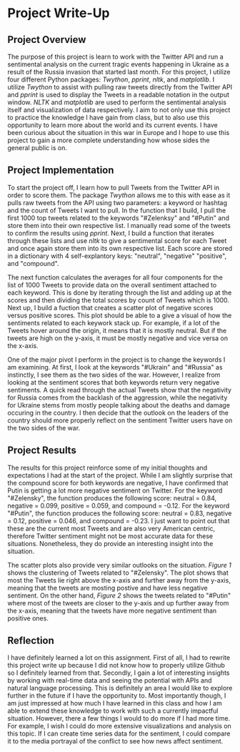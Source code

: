 # Project Write-Up 

## Project Overview

The purpose of this project is learn to work with the Twitter API and run a sentimental analysis on the current tragic events happening in Ukraine as a result of the Russia invasion that started last month. For this project, I utilize four different Python packages: *Twython*, *pprint*, *nltk*, and *matplotlib*. I utilize *Twython* to assist with pulling raw tweets directly from the Twitter API and *pprint* is used to display the Tweets in a readable notation in the output window. *NLTK* and *matplotlib* are used to perform the sentimental analysis itself and visualization of data respectively. I aim to not only use this project to practice the knowledge I have gain from class, but to also use this opportunity to learn more about the world and its current events. I have been curious about the situation in this war in Europe and I hope to use this project to gain a more complete understanding how whose sides the general public is on. 

## Project Implementation

To start the project off, I learn how to pull Tweets from the Twitter API in order to score them. The package *Twython* allows me to this with ease as it pulls raw tweets from the API using two parameters: a keyword or hashtag and the count of Tweets I want to pull. In the function that I build, I pull the first 1000 top tweets related to the keywords "#Zelenksy" and "#Putin" and store them into their own respective list. I manually read some of the tweets to confirm the results using *pprint*. Next, I build a function that iterates through these lists and use *nltk* to give a sentimental score for each Tweet and once again store them into its own respective list. Each score are stored in a dictionary with 4 self-explantory keys: "neutral", "negative" "positive", and "compound". 

The next function calculates the averages for all four components for the list of 1000 Tweets to provide data on the overall sentiment attached to each keyword. This is done by iterating through the list and adding up at the scores and then dividing the total scores by count of Tweets which is 1000. Next up, I build a fuction that creates a scatter plot of negative scores versus positive scores. This plot should be able to a give a visual of how the sentiments related to each keywork stack up. For example, if a lot of the Tweets hover around the origin, it means that it is mostly neutral. But if the tweets are high on the y-axis, it must be mostly negative and vice versa on the x-axis. 

One of the major pivot I perform in the project is to change the keywords I am examining. At first, I look at the keywords "#Ukrain" and "#Russia" as instinctly, I see them as the two sides of the war. However, I realize from looking at the sentiment scores that both keywords return very negative sentiments. A quick read through the actual Tweets show that the negativity for Russia comes from the backlash of the aggression, while the negativity for Ukraine stems from mostly people talking about the deaths and damage occuring in the country. I then decide that the outlook on the leaders of the country should more properly reflect on the sentiment Twitter users have on the two sides of the war. 

## Project Results

The results for this project reinforce some of my initial thoughts and expectations I had at the start of the project. While I am slightly surprise that the compound score for both keywords are negative, I have confirmed that Putin is getting a lot more negative sentiment on Twitter. For the keyword "#Zelensky", the function produces the following score: neutral = 0.84, negative = 0.099, positive = 0.059, and compound = -0.12. For the keyword "#Putin", the function produces the following score: neutral = 0.83, negative = 0.12, positive = 0.046, and compound = -0.23. I just want to point out that these are the current most Tweets and are also very American centric, therefore Twitter sentiment might not be most accurate data for these situations. Nonetheless, they do provide an interesting insight into the situation.

The scatter plots also provide very similar outlooks on the situation. *Figure 1* shows the clustering of Tweets related to "#Zelensky". The plot shows that most the Tweets lie right above the x-axis and further away from the y-axis, meaning that the tweets are mosting postive and have less negative sentiment. On the other hand, *Figure 2* shows the tweets related to "#Putin" where most of the tweets are closer to the y-axis and up further away from the x-axis, meaning that the tweets have more negative sentiment than positive ones. 

## Reflection

I have definitely learned a lot on this assignment. First of all, I had to rewrite this project write up because I did not know how to properly utilize Github so I definitely learned from that. Secondly, I gain a lot of interesting insights by working with real-time data and seeing the potential with APIs and natural language processing. This is definitely an area I would like to explore further in the future if I have the opportunity to. Most importantly though, I am just impressed at how much I have learned in this class and how I am able to extend these knowledge to work with such a currently impactful situation. However, there a few things I would to do more if I had more time. For example, I wish I could do more extensive visualizations and analysis on this topic. If I can create time series data for the sentiment, I could compare it to the media portrayal of the conflict to see how news affect sentiment. 